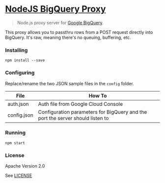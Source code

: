 # [NodeJS BigQuery Proxy](https://github.com/benjaminclot/node-bigquery-proxy)

> Node.js proxy server for [Google BigQuery](https://cloud.google.com/bigquery/docs).

This proxy allows you to passthru rows from a POST request directly into BigQuery.
It's raw, meaning there's no queuing, buffering, etc.

### Installing

    npm install --save

### Configuring

Replace/rename the two JSON sample files in the `config` folder.

| File        | How To                                                                         |
| ----------- | ------------------------------------------------------------------------------ |
| auth.json   | Auth file from Google Cloud Console                                            |
| config.json | Configuration parameters for BigQuery and the port the server should listen to |

### Running

    npm start

### License

Apache Version 2.0

See [LICENSE](https://github.com/benjaminclot/node-bigquery-proxy/blob/master/LICENSE)